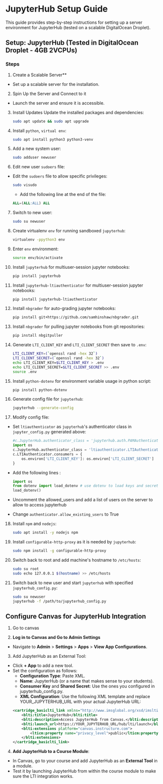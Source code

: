 # JupyterHub Setup Guide

This guide provides step-by-step instructions for setting up a server environment for JupyterHub (tested on a scalable DigitalOcean Droplet).


## Setup: JupyterHub (Tested in DigitalOcean Droplet - 4GB 2VCPUs)
### Steps

1. Create a Scalable Server**
- Set up a scalable server for the installation.

2. Spin Up the Server and Connect to it
- Launch the server and ensure it is accessible.

3. Install Updates
Update the installed packages and dependencies:
	```bash
	sudo apt update && sudo apt upgrade
	```

4. Install `python`, `virtual env`:
	```bash
	sudo apt install python3 python3-venv
	```
5. Add a new system user:
	```bash
	sudo adduser newuser
	```
6. Edit new user `sudoers` file:
- Edit the `sudoers` file to allow specific privileges:
	```bash
	sudo visudo
	```
	- Add the following line at the end of the file:
	```sql
	ALL=(ALL:ALL) ALL
	```
7. Switch to new user:
	```bash
	sudo su newuser
	```
8. Create virtualenv `env` for running sandboxed `jupyterhub`:
   	```bash
    virtualenv -ppython3 env
    ```
9.  Enter `env` environment:
    ```bash
    source env/bin/activate
   	```
10. Install `jupyterhub` for multiuser-session jupyter notebooks:
	``` bash
    pip install jupyterhub
    ```
11. Install `jupyterhub-ltiauthenticator` for multiuser-session jupyter notebooks:
   	``` bash
    pip install jupyterhub-ltiauthenticator
    ```
12. Install `nbgrader` for auto-grading jupyter notebooks:
   	``` bash
    pip install git+https://github.com/samhinshaw/nbgrader.git
   	```
13. Install `nbgrader` for pulling jupyter notebooks from git repositories:
   	``` bash
    pip install nbgitpuller
    ```
14. Generate `LTI_CLIENT_KEY` and `LTI_CLIENT_SECRET` then save to `.env`:
   	``` bash
    LTI_CLIENT_KEY=(`openssl rand -hex 32`)
    LTI_CLIENT_SECRET=(`openssl rand -hex 32`)
    echo LTI_CLIENT_KEY=$LTI_CLIENT_KEY > .env
    echo LTI_CLIENT_SECRET=$LTI_CLIENT_SECRET >> .env
    source .env
   	```
   
15. Install `python-dotenv` for environment variable usage in python script:
   	``` bash
    pip install python-dotenv
    ```
16. Generate config file for `jupyterhub`:
   	``` bash
    jupyterhub --generate-config
   	``` 
17. Modify config file:
- Set `ltiauthenticator` as `jupyterhub`'s authenticator class in `jupyter_config.py` generated above:
    ``` python
    #c.JupyterHub.authenticator_class = 'jupyterhub.auth.PAMAuthenticator'
    import os
    c.JupyterHub.authenticator_class = 'ltiauthenticator.LTIAuthenticator'
    c.LTIAuthenticator.consumers = {
        os.environ['LTI_CLIENT_KEY']: os.environ['LTI_CLIENT_SECRET']
    }
    ```
- Add the following lines :
	```python
	import os
	from dotenv import load_dotenv # use dotenv to load keys and secret
	load_dotenv()
	```
- Uncomment the allowed_users and add a list of users on the server to allow to access jupyterhub 

- Change `authenticator.allow_existing_users` to True

18. Install `npm` and `nodejs`:
	```bash
	sudo apt install -y nodejs npm
	```
	
19. Install `configurable-http-proxy` as it is needed by `jupyterhub`:
    ```bash
    sudo npm install -g configurable-http-proxy
    ```
    
20. Switch back to root and add machine's hostname to `/etc/hosts`:
    ``` bash
    sudo su root
    sudo echo 127.0.0.1 $(hostname) >> /etc/hosts
    ```
21. Switch back to new user and start `jupyterhub` with specified `jupyterhub_config.py`:
    ``` bash
    sudo su newuser
    jupyterhub -f /path/to/jupyterhub_config.py
    ```
    
## Configure Canvas for JupyterHub Integration

1. Go to canvas

2. **Log in to Canvas and Go to Admin Settings**
 - Navigate to **Admin** > **Settings** > **Apps** > **View App Configurations**.

3. Add JupyterHub as an External Tool:

- Click **+ App** to add a new tool.
- Set the configuration as follows:
	- **Configuration Type**: Paste XML.
	- **Name**: JupyterHub (or a name that makes sense to your students).
	- **Consumer Key** and **Shared Secret**: Use the ones you configured in jupyterhub_config.py.
	- **XML Configuration**: Use the following XML template and replace YOUR_JUPYTERHUB_URL with your actual JupyterHub URL:
	```xml
	<cartridge_basiclti_link xmlns="http://www.imsglobal.org/xsd/imslticc_v1p0">
  		<blti:title>JupyterHub</blti:title>
  		<blti:description>Access JupyterHub from Canvas.</blti:description>
  		<blti:launch_url>https://YOUR_JUPYTERHUB_URL/hub/lti/launch</blti:launch_url>
  		<blti:extensions platform="canvas.instructure.com">
    		<lticm:property name="privacy_level">public</lticm:property>
  		</blti:extensions>
	</cartridge_basiclti_link>
	```
4. **Add JupyterHub to a Course Module**:
- In Canvas, go to your course and add JupyterHub as an **External Tool** in a module.
- Test it by launching JupyterHub from within the course module to make sure the LTI integration works.
